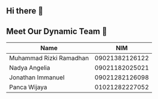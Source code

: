## Hi there 👋

## Meet Our Dynamic Team 👥

| Name                       | NIM            |
| -------------------------- | -------------  |
| Muhammad Rizki Ramadhan    | 09021382126122 |
| Nadya Angelia              | 09021182025021 |
| Jonathan Immanuel          | 09021282126098 |
| Panca Wijaya               | 01021282227052 |

